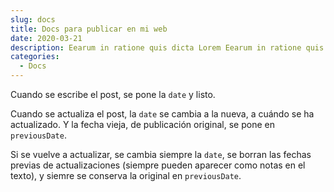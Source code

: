 ```yaml
---
slug: docs
title: Docs para publicar en mi web
date: 2020-03-21
description: Eearum in ratione quis dicta Lorem Eearum in ratione quis dicta Lorem Eearum in ratione quis dicta Lorem Eearum in ratione quis dicta Lorem Eearum in ratione quis dicta Lorem Eearum in ratione quis dicta Lorem
categories:
  - Docs
---
```


Cuando se escribe el post, se pone la `date` y listo.

Cuando se actualiza el post, la `date` se cambia a la nueva, a cuándo se ha actualizado. Y la fecha vieja, de publicación original, se pone en `previousDate`.

Si se vuelve a actualizar, se cambia siempre la `date`, se borran las fechas previas de actualizaciones (siempre pueden aparecer como notas en el texto), y siemre se conserva la original en `previousDate`.
